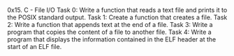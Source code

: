 0x15. C - File I/O
Task 0: Write a function that reads a text file and prints it to the POSIX standard output.
Task 1: Create a function that creates a file.
Task 2: Write a function that appends text at the end of a file.
Task 3: Write a program that copies the content of a file to another file.
Task 4: Write a program that displays the information contained in the ELF header at the start of an ELF file.

